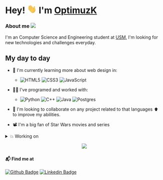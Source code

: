 # Hey! <img src="https://raw.githubusercontent.com/ABSphreak/ABSphreak/master/gifs/Hi.gif" width="30px"> I'm [OptimuzK](https://github.com/optimuzk)

### About me <img src="https://64.media.tumblr.com/2b1357c0b1a002444a7a0560597a420c/tumblr_o1jl0zhyPF1txqa4xo1_1280.gifv" width="40px">

I'm an Computer Science and Engineering student at [USM](https://www.usm.cl), I'm looking for new technologies and challenges everyday.

## My day to day

- 🏫 I'm currently learning more about web design in:
    - ![HTML5](https://img.shields.io/badge/html5-%23E34F26.svg?style=for-the-badge&logo=html5&logoColor=white) ![CSS3](https://img.shields.io/badge/css3-%231572B6.svg?style=for-the-badge&logo=css3&logoColor=white) ![JavaScript](https://img.shields.io/badge/javascript-%23323330.svg?style=for-the-badge&logo=javascript&logoColor=%23F7DF1E)
- 🧑‍💻 I've programed and worked with:
    - ![Python](https://img.shields.io/badge/python-3670A0?style=for-the-badge&logo=python&logoColor=ffdd54) ![C++](https://img.shields.io/badge/c++-%2300599C.svg?style=for-the-badge&logo=c%2B%2B&logoColor=white) ![Java](https://img.shields.io/badge/java-%23ED8B00.svg?style=for-the-badge&logo=java&logoColor=white) ![Postgres](https://img.shields.io/badge/postgres-%23316192.svg?style=for-the-badge&logo=postgresql&logoColor=white)

- 👀 I'm looking to collaborate on any project related to that languages ⬆️ to improve my abilities.
- 📽️ I'm a big fan of Star Wars movies and series 

<details>
<summary> 💥 Working on </summary>
<br>
<p align="center">
<a href="https://github.com/optimuzk/optimuzk.github.io">
<img src="https://github-readme-stats.vercel.app/api/pin/?username=optimuzk&repo=optimuzk.github.io&show_owner=true&theme=react" />
</a>&ensp;
</p>
</details>

<p align="center">
<img src="https://c.tenor.com/LM0zYep7DkQAAAAC/grogu-grogu-wave.gif">
</p>

#### 📬 Find me at
[![Github Badge](http://img.shields.io/badge/-Github-black?style=flat-square&logo=github&link=https://github.com/optimuzk/)](https://github.com/optimuzk/) 
[![Linkedin Badge](https://img.shields.io/badge/-LinkedIn-blue?style=flat-square&logo=Linkedin&logoColor=white&link=https://www.linkedin.com/in/fabian-segura/)](https://www.linkedin.com/in/fabian-segura/)

